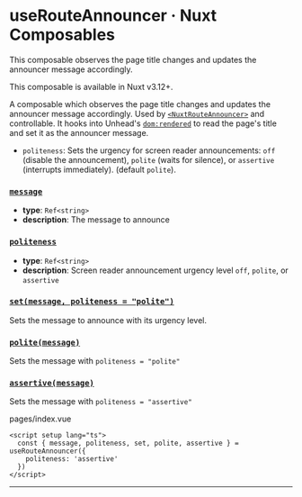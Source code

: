 # useRouteAnnouncer · Nuxt Composables
This composable observes the page title changes and updates the announcer message accordingly.

This composable is available in Nuxt v3.12+.

A composable which observes the page title changes and updates the announcer message accordingly. Used by [`<NuxtRouteAnnouncer>`](https://nuxt.com/docs/api/components/nuxt-route-announcer) and controllable. It hooks into Unhead's [`dom:rendered`](https://unhead.unjs.io/docs/guides/hooks) to read the page's title and set it as the announcer message.

*   `politeness`: Sets the urgency for screen reader announcements: `off` (disable the announcement), `polite` (waits for silence), or `assertive` (interrupts immediately). (default `polite`).

### [`message`](#message)

*   **type**: `Ref<string>`
*   **description**: The message to announce

### [`politeness`](#politeness)

*   **type**: `Ref<string>`
*   **description**: Screen reader announcement urgency level `off`, `polite`, or `assertive`

### [`set(message, politeness = "polite")`](#setmessage-politeness-polite)

Sets the message to announce with its urgency level.

### [`polite(message)`](#politemessage)

Sets the message with `politeness = "polite"`

### [`assertive(message)`](#assertivemessage)

Sets the message with `politeness = "assertive"`

pages/index.vue

```
<script setup lang="ts">
  const { message, politeness, set, polite, assertive } = useRouteAnnouncer({
    politeness: 'assertive'
  })
</script>

```


* * *